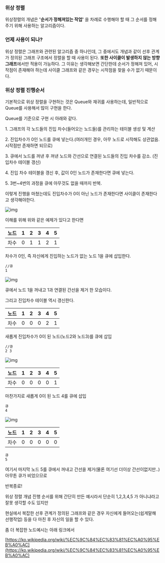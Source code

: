 ### 위상 정렬

위상정렬의 개념은 **'순서가 정해져있는 작업'** 을 차례로 수행해야 할 때 그 순서를 정해주기 위해 사용하는 알고리즘이다.

### 언제 사용이 되나?

위상 정렬은 그래프와 관련된 알고리즘 중 하나인데, 그 중에서도 개념과 같이 선후 관계가 정의된 그래프 구조에서 정렬을 할 때 사용이 된다. **또한 사이클이 발생하지 않는 방향 그래프**에서만 적용이 가능하다. 그 이유는 생각해보면 간단한데 순서가 정해져 있어, 시작점이 존재해야 하는데 사이클 그래프와 같은 경우는 시작점을 찾을 수가 없기 때문이다.

### 위상 정렬 진행순서

기본적으로 위상 정렬을 구현하는 것은 Queue와 재귀를 사용하는데, 일반적으로 Queue를 사용해서 많이 구현을 한다.

Queue를 기준으로 구현 시 아래와 같다.

1\. 그래프의 각 노드들의 진입 차수(들어오는 노드들)를 관리하는 테이블 생성 및 계산

2\. 진입차수가 0인 노드를 큐에 넣는다.(여러개인 경우, 아무 노드로 시작해도 상관없음. 시작점만 존재하면 되므로)

3\. 큐에서 노드를 꺼낸 후 꺼낸 노드와 간선으로 연결된 노드들의 진입 차수를 감소. (진입차수 테이블 갱신)

4\. 진입 차수 테이블을 갱신 후, 값이 0인 노드가 존재한다면 큐에 넣는다.

5\. 3번~4번의 과정을 큐에 아무것도 없을 때까지 반복.

이렇게 진행을 마쳤는데도 진입차수가 0이 아닌 노드가 존재한다면 사이클이 존재한다고 생각해야한다.

![img](https://blog.kakaocdn.net/dn/B6or3/btrDLVNWxHh/6AUAVRyeUEG35bgXiiTGAK/img.png)

이해를 위해 위와 같은 예제가 있다고 한다면

| 노드 | 1   | 2   | 3   | 4   | 5   |
| ---- | --- | --- | --- | --- | --- |
| 차수 | 0   | 1   | 1   | 2   | 1   |

차수가 0인, 즉 자신에게 진입하는 노드가 없는 노드 1을 큐에 삽입한다.

```
//큐
1
```

![img](https://blog.kakaocdn.net/dn/qneeM/btrDNU14Pl1/BldRb7hh5gzMMrTMfZ66HK/img.png)

큐에서 노드 1을 꺼내고 1과 연결된 간선을 제거 한 모습이다.

그리고 진입차수 테이블 역시 갱신한다.

| 노드 | 1   | 2   | 3   | 4   | 5   |
| ---- | --- | --- | --- | --- | --- |
| 차수 | 0   | 0   | 0   | 2   | 1   |

새롭게 진입차수가 0이 된 노드(노드2와 노드3)를 큐에 삽입

```
//큐
2 3
```

![img](https://blog.kakaocdn.net/dn/qneeM/btrDNU14Pl1/BldRb7hh5gzMMrTMfZ66HK/img.png)

| 노드 | 1   | 2   | 3   | 4   | 5   |
| ---- | --- | --- | --- | --- | --- |
| 차수 | 0   | 0   | 0   | 0   | 1   |

마찬가지로 새롭게 0이 된 노드 4를 큐에 삽입

```
큐
4
```

![img](https://blog.kakaocdn.net/dn/qneeM/btrDNU14Pl1/BldRb7hh5gzMMrTMfZ66HK/img.png)

| 노드 | 1   | 2   | 3   | 4   | 5   |
| ---- | --- | --- | --- | --- | --- |
| 차수 | 0   | 0   | 0   | 0   | 0   |

```
큐
5
```

여기서 마지막 노드 5를 큐에서 꺼내고 간선을 제거(물론 여기선 더이상 간선이없지만..) 아무튼 큐가 비었으므로

반복종료!

위상 정렬 개념 진행 순서를 위해 간단히 만든 예시라서 단순히 1,2,3,4,5 가 아니냐라고 잘못 생각할 수도 있지만

현실에서 복잡한 선후 관계가 정의된 그래프와 같은 경우 자신에게 들어오는(쉽게말해 선행작업) 등을 다 마친 후 자신의 일을 할 수 있다.

좀 더 복잡한 노드예시는 아래 링크에서

[https://ko.wikipedia.org/wiki/%EC%9C%84%EC%83%81%EC%A0%95%EB%A0%AC](https://ko.wikipedia.org/wiki/%EC%9C%84%EC%83%81%EC%A0%95%EB%A0%AC)
